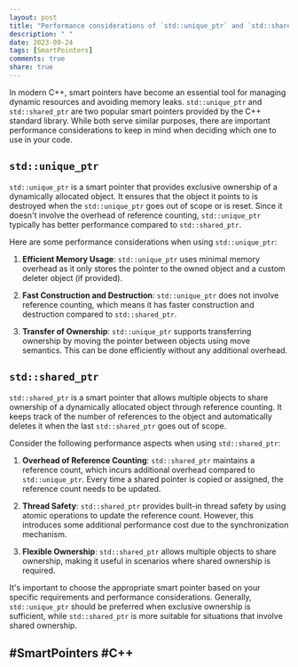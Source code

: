 ```yaml
---
layout: post
title: "Performance considerations of `std::unique_ptr` and `std::shared_ptr`"
description: " "
date: 2023-09-24
tags: [SmartPointers]
comments: true
share: true
---
```


In modern C++, smart pointers have become an essential tool for managing dynamic resources and avoiding memory leaks. `std::unique_ptr` and `std::shared_ptr` are two popular smart pointers provided by the C++ standard library. While both serve similar purposes, there are important performance considerations to keep in mind when deciding which one to use in your code.

## `std::unique_ptr`

`std::unique_ptr` is a smart pointer that provides exclusive ownership of a dynamically allocated object. It ensures that the object it points to is destroyed when the `std::unique_ptr` goes out of scope or is reset. Since it doesn't involve the overhead of reference counting, `std::unique_ptr` typically has better performance compared to `std::shared_ptr`.

Here are some performance considerations when using `std::unique_ptr`:

1. **Efficient Memory Usage**: `std::unique_ptr` uses minimal memory overhead as it only stores the pointer to the owned object and a custom deleter object (if provided).

2. **Fast Construction and Destruction**: `std::unique_ptr` does not involve reference counting, which means it has faster construction and destruction compared to `std::shared_ptr`.

3. **Transfer of Ownership**: `std::unique_ptr` supports transferring ownership by moving the pointer between objects using move semantics. This can be done efficiently without any additional overhead.

## `std::shared_ptr`

`std::shared_ptr` is a smart pointer that allows multiple objects to share ownership of a dynamically allocated object through reference counting. It keeps track of the number of references to the object and automatically deletes it when the last `std::shared_ptr` goes out of scope.

Consider the following performance aspects when using `std::shared_ptr`:

1. **Overhead of Reference Counting**: `std::shared_ptr` maintains a reference count, which incurs additional overhead compared to `std::unique_ptr`. Every time a shared pointer is copied or assigned, the reference count needs to be updated.

2. **Thread Safety**: `std::shared_ptr` provides built-in thread safety by using atomic operations to update the reference count. However, this introduces some additional performance cost due to the synchronization mechanism.

3. **Flexible Ownership**: `std::shared_ptr` allows multiple objects to share ownership, making it useful in scenarios where shared ownership is required.

It's important to choose the appropriate smart pointer based on your specific requirements and performance considerations. Generally, `std::unique_ptr` should be preferred when exclusive ownership is sufficient, while `std::shared_ptr` is more suitable for situations that involve shared ownership.

## #SmartPointers #C++